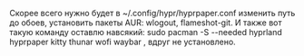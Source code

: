 Скорее всего нужно будет в ~/.config/hypr/hyprpaper.conf изменить путь до обоев,
установить пакеты AUR: wlogout, flameshot-git.
И также вот такую команду оставлю навсякий: sudo pacman -S --needed hyprland hyprpaper kitty thunar wofi waybar , вдруг не установлено.
